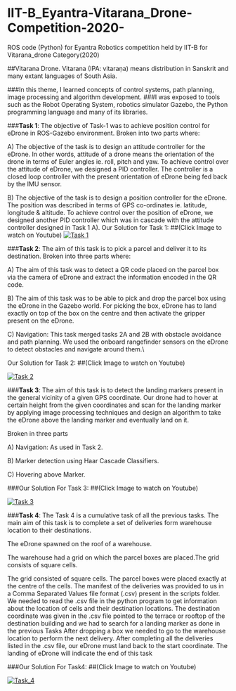 # IIT-B_Eyantra-Vitarana_Drone-Competition-2020-
ROS code (Python) for Eyantra Robotics competition held by IIT-B for Vitarana_drone Category(2020)  

##Vitarana Drone. Vitarana (IPA: vitaraṇa) means distribution in Sanskrit and many extant languages of South Asia.

###In this theme, I learned concepts of control systems, path planning, image processing and algorithm development. 
###I was exposed to tools such as the Robot Operating System, robotics simulator Gazebo, the Python programming language and many of its libraries.

###**Task 1**:
   The objective of Task-1 was to achieve position control for eDrone in ROS-Gazebo environment.
   Broken into two parts where:

A) The objective of the task is to design an attitude controller for the eDrone. 
   In other words, attitude of a drone means the orientation of the drone in terms of Euler angles ie. roll, pitch and yaw.
   To achieve control over the attitude of eDrone, we designed a PID controller.
   The controller is a closed loop controller with the present orientation of eDrone being fed back by the IMU sensor.

B) The objective of the task is to design a position controller for the eDrone.
   The position was described in terms of GPS co-ordinates ie. latitude, longitude & altitude.
   To achieve control over the position of eDrone, we designed another PID controller which was in cascade with the attitude controller designed in Task 1 A).
   Our Solution for Task 1:
   ##(Click Image to watch on Youtube)
   [![Task 1](https://img.youtube.com/vi/DAn9kIL0uA8/0.jpg)](https://www.youtube.com/watch?v=DAn9kIL0uA8)
   
   
###**Task 2**:
   The aim of this task is to pick a parcel and deliver it to its destination.
   Broken into three parts where:

A) The aim of this task was to detect a QR code placed on the parcel box via the camera of eDrone and extract the information encoded in the QR code.

B) The aim of this task was to be able to pick and drop the parcel box using the eDrone in the Gazebo world.
   For picking the box, eDrone has to land exactly on top of the box on the centre and then activate the gripper present on the eDrone.

C) Navigation:
   This task merged tasks 2A and 2B with obstacle avoidance and path planning.
   We used the onboard rangefinder sensors on the eDrone to detect obstacles and navigate around them.\
   
   Our Solution for Task 2:
   ##(Click Image to watch on Youtube)
   
   [![Task 2](https://img.youtube.com/vi/hhhCoTmWtfU/0.jpg)](https://www.youtube.com/watch?v=hhhCoTmWtfU)
   
   
###**Task 3**:
   The aim of this task is to detect the landing markers present in the general vicinity of a given GPS coordinate.
   Our drone had to hover at certain height from the given coordinates and scan for the landing marker by applying image processing techniques 
   and design an algorithm to take the eDrone above the landing marker and eventually land on it.
   
   Broken in three parts

  A) Navigation: As used in Task 2.
  
  B) Marker detection using Haar Cascade Classifiers.
  
  C) Hovering above Marker.
     
   ###Our Solution For Task 3:
   ##(Click Image to watch on Youtube)  

   [![Task 3](https://img.youtube.com/vi/nBAJfkexXyU/0.jpg)](https://www.youtube.com/watch?v=nBAJfkexXyU)
  
  
  
###**Task 4**:
   The Task 4 is a cumulative task of all the previous tasks.
   The main aim of this task is to complete a set of deliveries form warehouse location to their destinations.
   
   The eDrone spawned on the roof of a warehouse.
   
   The warehouse had a grid on which the parcel boxes are placed.The grid consists of square cells.
   
   The grid consisted of square cells. The parcel boxes were placed exactly at the centre of the cells.
   The manifest of the deliveries was provided to us in a Comma Separated Values file format (.csv) present in the scripts folder.
   We needed to read the .csv file in the python program to get information about the location of cells and their destination locations.
   The destination coordinate was given in the .csv file pointed to the terrace or rooftop of the destination building and we had to search for a landing marker
   as done in the previous Tasks
   After dropping a box we needed to go to the warehouse location to perform the next delivery. 
   After completing all the deliveries listed in the .csv file, our eDrone must land back to the start coordinate. The landing of eDrone will indicate the end of 
   this task
    
    
   ###Our Solution For Task4:
   ##(Click Image to watch on Youtube)
   
   [![Task_4](https://img.youtube.com/vi/ilkHnnRDjuo/0.jpg)](https://www.youtube.com/watch?v=ilkHnnRDjuo)
   
